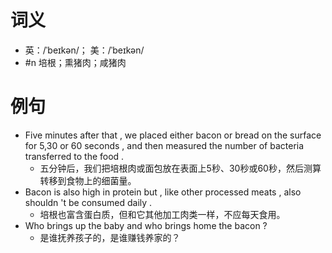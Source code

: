# 词义
- 英：/ˈbeɪkən/； 美：/ˈbeɪkən/
- #n 培根；熏猪肉；咸猪肉
# 例句
- Five minutes after that , we placed either bacon or bread on the surface for 5,30 or 60 seconds , and then measured the number of bacteria transferred to the food .
	- 五分钟后，我们把培根肉或面包放在表面上5秒、30秒或60秒，然后测算转移到食物上的细菌量。
- Bacon is also high in protein but , like other processed meats , also shouldn 't be consumed daily .
	- 培根也富含蛋白质，但和它其他加工肉类一样，不应每天食用。
- Who brings up the baby and who brings home the bacon ?
	- 是谁抚养孩子的，是谁赚钱养家的？
